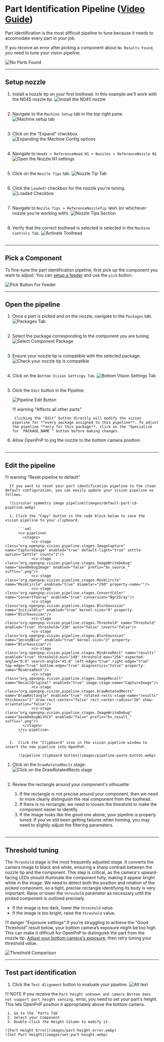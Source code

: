# Part Identification Pipeline ([Video Guide](https://youtu.be/RVMS6vJzJyU?si=rRQs_61cFfH24sVC&t=432))

Part identification is the most difficult pipeline to tune because it needs to accomodate every part in your job.

If you receive an error after picking a component about `No Results Found`, you need to tune your vision pipeline.

![No Parts Found](images/no-parts-found.webp)

---

## Setup nozzle

1. Install a nozzle tip on your first toolhead. In this example we'll work with the N045 nozzle tip.
     ![Install the N045 nozzle](images/N045-nozzle-installed.webp)
<br/><br/>

2. Navigate to the `Machine Setup` tab in the top right pane.
     ![Machine setup tab](images/Machine-Setup-Tab-3.webp)
<br/><br/>

3. Click on the "Expand" checkbox.
     ![Expanding the Machine Config options](images/Expand-Checkbox-3.webp)
<br/><br/>

4. Navigate to `Heads > ReferenceHead H1 > Nozzles > ReferenceNozzle N1`
     ![Open the Nozzle N1 settings](images/select-nozzle-N1.webp)
<br/><br/>

5. Click on the `Nozzle Tips` tab.
     ![Nozzle Tip Tab](images/nozzle-tip-tab.webp)
<br/><br/>

6. Click the `Loaded?` checkbox for the nozzle you're tuning.
     ![Loaded Checkbox](images/loaded-checkbox.webp)
<br/><br/>

7. Navigate to `Nozzle Tips > ReferenceNozzleTip N045` (or whichever nozzle you're working with).
     ![Nozzle Tips Section](images/nozzle-tips-section.webp)
<br/><br/>

8. Verify that the correct toolhead is selected is selected in the `Machine Controls Tab`.
     ![Activate Toolhead](images/select-correct-nozzle.webp)
<br/><br/>

---

## Pick a Component

To fine-tune the part identification pipeline, first pick up the component you want to adjust. You can [setup a feeder](../ftp/2-feeder-setup/index.md) and use the `pick` button.

![Pick Button For Feeder](images/pick-button-feeder.webp)

---

## Open the pipeline

1. Once a part is picked and on the nozzle, navigate to the `Packages` tab.
     ![Packages Tab](images/packages-tab.webp)
<br/><br/>

2. Select the package corresponding to the component you are tuning.
     ![Select Component Package](images/select-component-package.webp)
<br/><br/>

3. Ensure your nozzle tip is compatible with the selected package.
     ![Check your nozzle tip is compatible](images/confirm-nozzle-tip-compatible.webp)
<br/><br/>

4. Click on the `Bottom Vision Settings Tab`.
     ![Bottom Vision Settings Tab](images/bottom-part-vision-settings.webp)
<br/><br/>

5. Click the `Edit` button in the Pipeline.

    ![Pipeline Edit Button](images/edit-package-pipeline.webp)

    !!! warning "Affects all other parts"

        Clicking the "Edit" button directly will modify the vision pipeline for **every package assigned to this pipeline**. To adjust the pipeline **only for this package**, click on the "Specialize for `PACKAGE_NAME`" button before making changes.  

6. Allow OpenPnP to jog the nozzle to the bottom camera position.
<br/><br/>

---

## Edit the pipeline

!!! warning "Reset pipeline to default"

      If you want to reset your part identification pipeline to the clean default configuration, you can easily update your vision pipeline as follows.

      ![circular symmetry image pipeline](images/default-part-id-pipeline.webp)

      1. Click the "Copy" button in the code block below to save the vision pipeline to your clipboard.

          ```xml
          <cv-pipeline>
            <stages>
                <cv-stage class="org.openpnp.vision.pipeline.stages.ImageCapture" name="CaptureImage" enabled="true" default-light="true" settle-option="Settle" count="1"/>
                <cv-stage class="org.openpnp.vision.pipeline.stages.ImageWriteDebug" name="SaveDebugImage" enabled="false" prefix="bv_source_" suffix=".png"/>
                <cv-stage class="org.openpnp.vision.pipeline.stages.MaskCircle" name="MaskCircle" enabled="true" diameter="250" property-name=""/>
                <cv-stage class="org.openpnp.vision.pipeline.stages.ConvertColor" name="ConvertToGray" enabled="true" conversion="Bgr2Gray"/>
                <cv-stage class="org.openpnp.vision.pipeline.stages.BlurGaussian" name="InitialBlur" enabled="true" kernel-size="9" property-name="BlurGaussian"/>
                <cv-stage class="org.openpnp.vision.pipeline.stages.Threshold" name="Threshold" enabled="true" threshold="230" auto="false" invert="false"/>
                <cv-stage class="org.openpnp.vision.pipeline.stages.BlurGaussian" name="SecondBlur" enabled="true" kernel-size="3" property-name="BlurGaussian"/>
                <cv-stage class="org.openpnp.vision.pipeline.stages.MinAreaRect" name="results" enabled="true" threshold-min="149" threshold-max="256" expected-angle="0.0" search-angle="45.0" left-edge="true" right-edge="true" top-edge="true" bottom-edge="true" diagnostics="false" property-name="MinAreaRect"/>
                <cv-stage class="org.openpnp.vision.pipeline.stages.ImageRecall" name="RecallOriginal" enabled="true" image-stage-name="CaptureImage"/>
                <cv-stage class="org.openpnp.vision.pipeline.stages.DrawRotatedRects" name="DrawRectangle" enabled="true" rotated-rects-stage-name="results" thickness="2" draw-rect-center="false" rect-center-radius="20" show-orientation="false"/>
                <cv-stage class="org.openpnp.vision.pipeline.stages.ImageWriteDebug" name="SaveDebugWithCV" enabled="false" prefix="bv_result_" suffix=".png"/>
            </stages>
          </cv-pipeline>
          ```

      2.  Click the "Clipboard" icon in the vision pipeline window to insert the new pipeline into OpenPnP.

          ![pipeline clipboard button](images/pipeline-paste-button.webp)

1. Click on the `DrawRotatedRects` stage.
     ![Click on the DrawRotatedRects stage](images/draw-rotated-rects-stage.webp)
<br/><br/>

1. Review the rectangle around your component's silhouette:
    1. If the rectangle is not precise around your component, then we need to more clearly distinguish the real component from the toolhead.
    2. If there is no rectangle, we need to loosen the threshold to make the component easier to identify.
    3. If the image looks like the good one above, your pipeline is properly tuned. If you've still been getting failures when homing, you may need to slightly adjust the filtering parameters.
<br/><br/>

---

## Threshold tuning

The `Threshold` stage is the most frequently adjusted stage. It converts the camera image to black and white, ensuring a sharp contrast between the nozzle tip and the component. This step is critical, as the camera's upward-facing LEDs should illuminate the component fully, making it appear bright white in the image. We need to detect both the position and rotation of the picked component, so a tight, precise rectangle identifying its body is very important. Raise or lower the `threshold` parameter as necessary until the picked component is outlined precisely.

* If the image is too dark, lower the `threshold` value.
* If the image is too bright, raise the `threshold` value.

!!! danger "Exposure settings"
    If you’re struggling to achieve the "Good Threshold" result below, your bottom camera’s exposure might be too high. This can make it difficult for OpenPnP to distinguish the part from the nozzle tip.  [Adjust your bottom camera's exposure](../calibration/8-nozzle-tip-calibration/nozzle-tip-calibration.md), then retry tuning your threshold value.

![Threshold Comparison](images/part-threshold-comparison.webp)

---

## Test part identification

1. Click the `Test Alignment` button to evaluate your pipeline.
  ![Alt text](test-alignment-button.webp)

!!! NOTE
    If you receive the `Part height unknown and camera Bottom does not support part height sensing.` error, you need to set your part's height. This lets OpenPnP position it appropriately above the bottom camera.

     1. Go to the `Parts Tab`
     2. Select your Component
     3. Double-click the Height Column to modify it.

    ![Part Height Error](images/part-height-error.webp)
    ![Set Part Height](images/set-part-height.webp)
